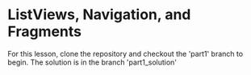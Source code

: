 # ListViews, Navigation, and Fragments

For this lesson, clone the repository and checkout the 'part1' branch to begin. The solution is in the branch 'part1_solution'
